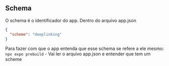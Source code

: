 ## Schema

O schema é o identificador do app. Dentro do arquivo app.json

```json
{
  "scheme": "deeplinking"
}
```

Para fazer com que o app entenda que esse schema se refere a ele mesmo:
`npx expo prebuild` - Vai ler o arquivo app.json e entender que tem um scheme
